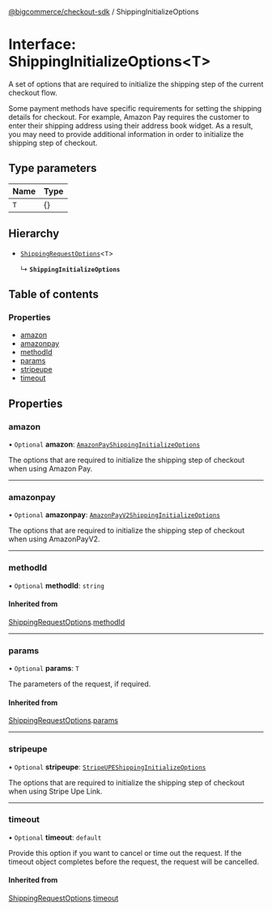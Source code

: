 [@bigcommerce/checkout-sdk](../README.md) / ShippingInitializeOptions

# Interface: ShippingInitializeOptions<T\>

A set of options that are required to initialize the shipping step of the
current checkout flow.

Some payment methods have specific requirements for setting the shipping
details for checkout. For example, Amazon Pay requires the customer to enter
their shipping address using their address book widget. As a result, you may
need to provide additional information in order to initialize the shipping
step of checkout.

## Type parameters

| Name | Type |
| :------ | :------ |
| `T` | {} |

## Hierarchy

- [`ShippingRequestOptions`](ShippingRequestOptions.md)<`T`\>

  ↳ **`ShippingInitializeOptions`**

## Table of contents

### Properties

- [amazon](ShippingInitializeOptions.md#amazon)
- [amazonpay](ShippingInitializeOptions.md#amazonpay)
- [methodId](ShippingInitializeOptions.md#methodid)
- [params](ShippingInitializeOptions.md#params)
- [stripeupe](ShippingInitializeOptions.md#stripeupe)
- [timeout](ShippingInitializeOptions.md#timeout)

## Properties

### amazon

• `Optional` **amazon**: [`AmazonPayShippingInitializeOptions`](AmazonPayShippingInitializeOptions.md)

The options that are required to initialize the shipping step of checkout
when using Amazon Pay.

___

### amazonpay

• `Optional` **amazonpay**: [`AmazonPayV2ShippingInitializeOptions`](AmazonPayV2ShippingInitializeOptions.md)

The options that are required to initialize the shipping step of checkout
when using AmazonPayV2.

___

### methodId

• `Optional` **methodId**: `string`

#### Inherited from

[ShippingRequestOptions](ShippingRequestOptions.md).[methodId](ShippingRequestOptions.md#methodid)

___

### params

• `Optional` **params**: `T`

The parameters of the request, if required.

#### Inherited from

[ShippingRequestOptions](ShippingRequestOptions.md).[params](ShippingRequestOptions.md#params)

___

### stripeupe

• `Optional` **stripeupe**: [`StripeUPEShippingInitializeOptions`](StripeUPEShippingInitializeOptions.md)

The options that are required to initialize the shipping step of checkout
when using Stripe Upe Link.

___

### timeout

• `Optional` **timeout**: `default`

Provide this option if you want to cancel or time out the request. If the
timeout object completes before the request, the request will be
cancelled.

#### Inherited from

[ShippingRequestOptions](ShippingRequestOptions.md).[timeout](ShippingRequestOptions.md#timeout)
